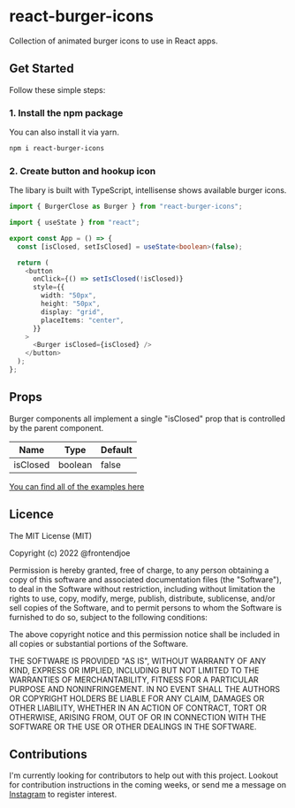 # react-burger-icons

Collection of animated burger icons to use in React apps.

## Get Started

Follow these simple steps:

### 1. Install the npm package

You can also install it via yarn.

```sh
npm i react-burger-icons
```

### 2. Create button and hookup icon

The libary is built with TypeScript, intellisense shows available burger icons.

```ts
import { BurgerClose as Burger } from "react-burger-icons";

import { useState } from "react";

export const App = () => {
  const [isClosed, setIsClosed] = useState<boolean>(false);

  return (
    <button
      onClick={() => setIsClosed(!isClosed)}
      style={{
        width: "50px",
        height: "50px",
        display: "grid",
        placeItems: "center",
      }}
    >
      <Burger isClosed={isClosed} />
    </button>
  );
};
```

## Props

Burger components all implement a single "isClosed" prop that is controlled by the parent component.

| Name     | Type    | Default |
| -------- | ------- | ------- |
| isClosed | boolean | false   |

[You can find all of the examples here](https://burgers.frontendjoe.com/)

## Licence

The MIT License (MIT)

Copyright (c) 2022 @frontendjoe

Permission is hereby granted, free of charge, to any person obtaining a copy of this software and associated documentation files (the "Software"), to deal in the Software without restriction, including without limitation the rights to use, copy, modify, merge, publish, distribute, sublicense, and/or sell copies of the Software, and to permit persons to whom the Software is furnished to do so, subject to the following conditions:

The above copyright notice and this permission notice shall be included in all copies or substantial portions of the Software.

THE SOFTWARE IS PROVIDED "AS IS", WITHOUT WARRANTY OF ANY KIND, EXPRESS OR IMPLIED, INCLUDING BUT NOT LIMITED TO THE WARRANTIES OF MERCHANTABILITY, FITNESS FOR A PARTICULAR PURPOSE AND NONINFRINGEMENT. IN NO EVENT SHALL THE AUTHORS OR COPYRIGHT HOLDERS BE LIABLE FOR ANY CLAIM, DAMAGES OR OTHER LIABILITY, WHETHER IN AN ACTION OF CONTRACT, TORT OR OTHERWISE, ARISING FROM, OUT OF OR IN CONNECTION WITH THE SOFTWARE OR THE USE OR OTHER DEALINGS IN THE SOFTWARE.

## Contributions

I'm currently looking for contributors to help out with this project. Lookout for contribution instructions in the coming weeks, or send me a message on [Instagram](https://instagram.com/frontendjoe/) to register interest.
